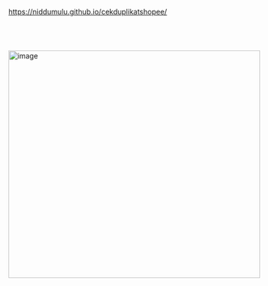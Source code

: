 https://niddumulu.github.io/cekduplikatshopee/
<br><br><br><br><br>
<img width="497" height="448" alt="image" src="https://github.com/user-attachments/assets/e3fa0d57-aaf8-4660-8e24-579d8d266c31" />
